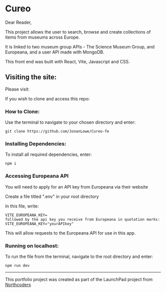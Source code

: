 # Cureo

Dear Reader,

This project allows the user to search, browse and create collections of items from museums across Europe.

It is linked to two museum group APIs - The Science Museum Group, and Europeana, and a user API made with MongoDB.

This front end was built with React, Vite, Javascript and CSS.

## Visiting the site:

Please visit:



If you wish to clone and access this repo:

### How to Clone:

Use the terminal to navigate to your chosen directory and enter:

    git clone https://github.com/JonanLowe/Cureo-fe

### Installing Dependencies:

To install all required dependencies, enter:

    npm i

### Accessing Europeana API

You will need to apply for an API key from Europeana via their website

Create a file titled ".env" in your root directory

In this file, write:

    VITE_EUROPEANA_KEY=
    followed by the api key you receive from Europeana in quotation marks:
    VITE_EUROPEANA_KEY="yourAPIkey"

This will allow requests to the Europeana API for use in this app.

### Running on localhost:

To run the file from the terminal, navigate to the root directory and enter:

    npm run dev

---

This portfolio project was created as part of the LaunchPad project from [Northcoders](https://northcoders.com/)
